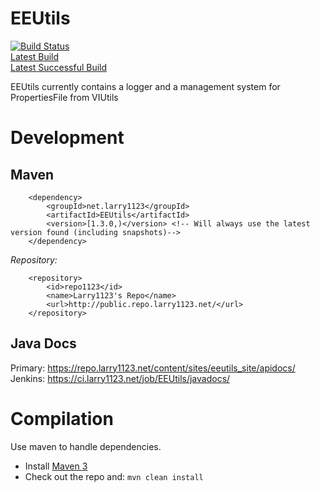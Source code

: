 EEUtils
=======

[![Build Status](https://ci.larry1123.net/job/EEUtils/badge/icon)](https://ci.larry1123.net/job/EEUtils/)  
[Latest Build](https://ci.larry1123.net/job/EEUtils/lastBuild/)  
[Latest Successful Build](https://ci.larry1123.net/job/EEUtils/lastSuccessfulBuild/)

EEUtils currently contains a logger and a management system for PropertiesFile from VIUtils

Development
=============

Maven
-------------

        <dependency>
            <groupId>net.larry1123</groupId>
            <artifactId>EEUtils</artifactId>
            <version>[1.3.0,)</version> <!-- Will always use the latest version found (including snapshots)-->
        </dependency>


*Repository:*

        <repository>
            <id>repo1123</id>
            <name>Larry1123's Repo</name>
            <url>http://public.repo.larry1123.net/</url>
        </repository>

Java Docs
-------------

Primary: https://repo.larry1123.net/content/sites/eeutils_site/apidocs/
Jenkins: https://ci.larry1123.net/job/EEUtils/javadocs/

Compilation
=============

Use maven to handle dependencies.

* Install [Maven 3](http://maven.apache.org/download.html)
* Check out the repo and: `mvn clean install`
